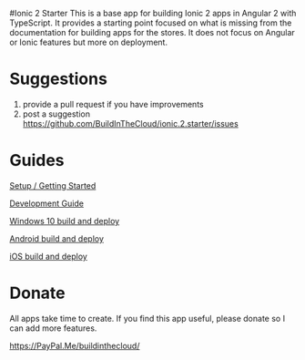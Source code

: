 #Ionic 2 Starter
This is a base app for building Ionic 2 apps in Angular 2 with TypeScript.
It provides a starting point focused on what is missing from the documentation for building apps for the stores.
It does not focus on Angular or Ionic features but more on deployment.

# Suggestions
1. provide a pull request if you have improvements
2. post a suggestion https://github.com/BuildInTheCloud/ionic.2.starter/issues

# Guides
[Setup / Getting Started](SETUP.md)

[Development Guide](DEV.md)

[Windows 10 build and deploy](WINDOWS10.md)

[Android build and deploy](ANDROID.md)

[iOS build and deploy](IOS.md)

# Donate
All apps take time to create. If you find this app useful, please donate so I can add more features.

https://PayPal.Me/buildinthecloud/

